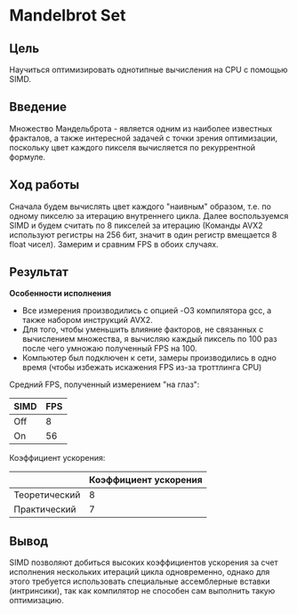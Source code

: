 # Mandelbrot Set


## Цель


Научиться оптимизировать однотипные вычисления на CPU с помощью SIMD.


## Введение


Множество Мандельброта - является одним из наиболее известных фракталов, а также интересной задачей с точки зрения оптимизации, поскольку цвет каждого пикселя вычисляется по рекуррентной формуле.


## Ход работы


Сначала будем вычислять цвет каждого "наивным" образом, т.е. по одному пикселю за итерацию внутреннего цикла. Далее воспользуемся SIMD и будем считать по 8 пикселей за итерацию (Команды AVX2 используют регистры на 256 бит, значит в один регистр вмещается 8 float чисел). Замерим и сравним FPS в обоих случаях.


## Результат


**Особенности исполнения**
- Все измерения производились с опцией -O3 компилятора gcc, а также набором инструкций AVX2.
- Для того, чтобы уменьшить влияние факторов, не связанных с вычислением множества, я вычисляю каждый пиксель по 100 раз после чего умножаю полученный FPS на 100.
- Компьютер был подключен к сети, замеры производились в одно время (чтобы избежать искажения FPS из-за троттлинга CPU)

Средний FPS, полученный измерением "на глаз":

| SIMD | FPS |
| ---- | --- |
| Off  | 8   |
| On   | 56  |

Коэффициент ускорения:

|                | Коэффициент ускорения |
| -------------- | --------------------- |
| Теоретический  | 8                     |
| Практический   | 7                     |


## Вывод


SIMD позволяют добиться высоких коэффициентов ускорения за счет исполнения нескольких итераций цикла одновременно, однако для этого требуется использовать специальные ассемблерные вставки (интринсики), так как компилятор не способен сам выполнить такую оптимизацию.
